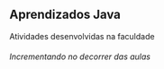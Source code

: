 ## Aprendizados Java
Atividades desenvolvidas na faculdade


###### Incrementando no decorrer das aulas
